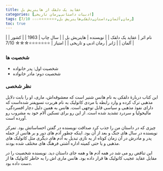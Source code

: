 ```yaml
---
title: عقاید یک دلقک از هاینریش بل
categories: [ادبیات داستانی,رمان تاریخی]
tags: [رمان,آلمان,داستان,دلقک,هاینریش بل,⭐⭐⭐⭐⭐⭐⭐☆☆☆ 7/10]
toc: true
---
```



| نام اثر | عقاید یک دلقک |
| نویسنده | هاینریش بل |
| سال چاپ | 1963 |
| کشور | آلمان |
| ژانر | رمان ادبی و تاریخی |
| امتیاز | ⭐⭐⭐⭐⭐⭐⭐☆☆☆ 7/10 |


### شخصیت ها
- شخصیت اول: پدر خانواده
- شخصیت دوم: مادر خانواده

### نظر شخصی

این کتاب دربارهٔ دلقکی به نام هانس شنیر است که معشوقه‌اش، ماری، او را بابت دلایل مذهبی ترک کرده و وارد رابطه با مردی کاتولیک به نام هربرت تسوپفنر شده‌است که دارای نفوذ مذهبی و سیاسی قابل توجهی است. هانس به همین دلیل دچار افسردگی، مالیخولیا و سردرد تشدید شده است. از این رو برای تسکین آلام خود به مشروب رو آورده‌ است.

چیزی که در داستان من را جذب کرد صداقت نویسنده در گفتن احساساتش بود. تمرکز نویسنده در سال های جنگ و بعد از آن بود. اینکه چطور آدم های دور و بر هانس از جمله پدر و مادرش در آن زمان کوتاه از یه نازی تبدیل به آدم های دیگری مثل کاتولیک های مذهبی و یا حتی کمیته اداره آشتی فرهنگ های مختلف شده بودند.

این تناقض رو می شد در همه آدم ها و همه جای داستان دید. نویسنده شخصیت را در مقابل عقاید عجیب کاتولیک ها قرار داده بود. هانس ماری اش را به خاطر کاتولیک ها از دست داده بود. 

